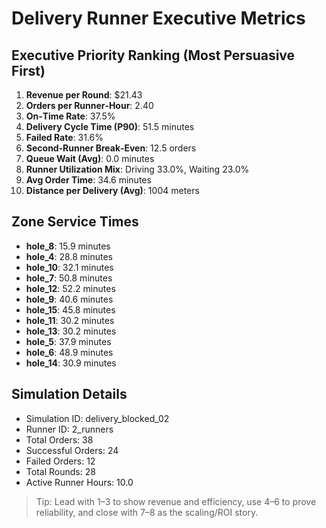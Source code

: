 # Delivery Runner Executive Metrics

## Executive Priority Ranking (Most Persuasive First)
1. **Revenue per Round**: $21.43
2. **Orders per Runner‑Hour**: 2.40
3. **On‑Time Rate**: 37.5%
4. **Delivery Cycle Time (P90)**: 51.5 minutes
5. **Failed Rate**: 31.6%
6. **Second‑Runner Break‑Even**: 12.5 orders
7. **Queue Wait (Avg)**: 0.0 minutes
8. **Runner Utilization Mix**: Driving 33.0%, Waiting 23.0%
9. **Avg Order Time**: 34.6 minutes
10. **Distance per Delivery (Avg)**: 1004 meters

## Zone Service Times
- **hole_8**: 15.9 minutes
- **hole_4**: 28.8 minutes
- **hole_10**: 32.1 minutes
- **hole_7**: 50.8 minutes
- **hole_12**: 52.2 minutes
- **hole_9**: 40.6 minutes
- **hole_15**: 45.8 minutes
- **hole_11**: 30.2 minutes
- **hole_13**: 30.2 minutes
- **hole_5**: 37.9 minutes
- **hole_6**: 48.9 minutes
- **hole_14**: 30.9 minutes


## Simulation Details
- Simulation ID: delivery_blocked_02
- Runner ID: 2_runners
- Total Orders: 38
- Successful Orders: 24
- Failed Orders: 12
- Total Rounds: 28
- Active Runner Hours: 10.0

> Tip: Lead with 1–3 to show revenue and efficiency, use 4–6 to prove reliability, and close with 7–8 as the scaling/ROI story.
